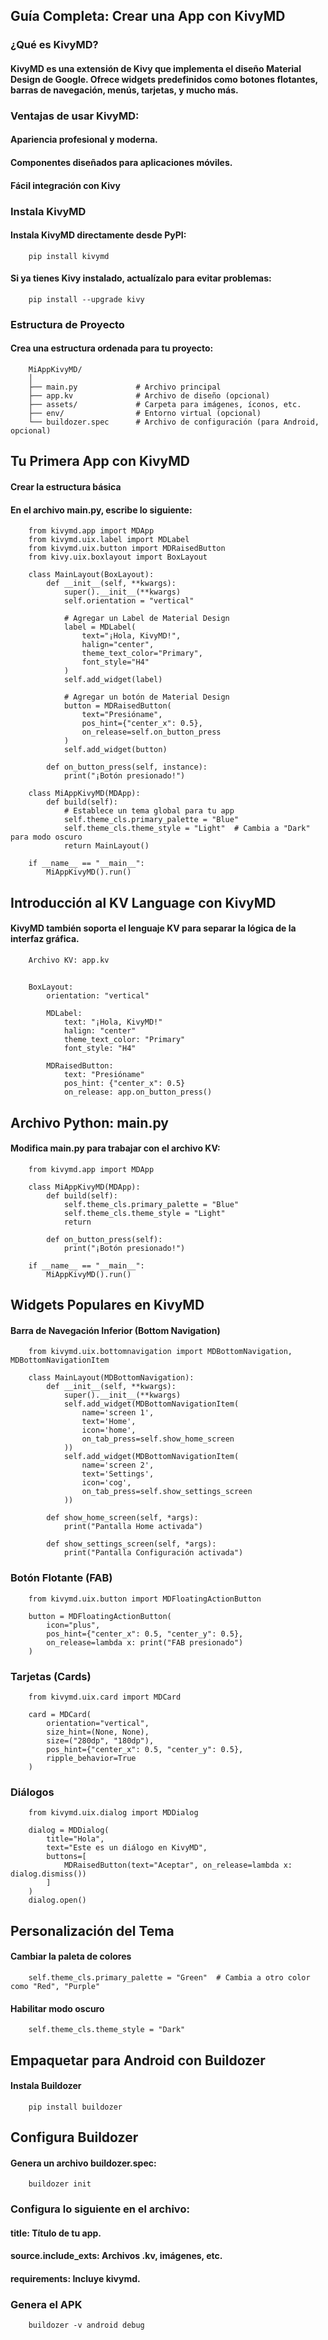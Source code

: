 ## Guía Completa: Crear una App con KivyMD

### ¿Qué es KivyMD?

#### KivyMD es una extensión de Kivy que implementa el diseño Material Design de Google. Ofrece widgets predefinidos como botones flotantes, barras de navegación, menús, tarjetas, y mucho más.

### Ventajas de usar KivyMD:

#### Apariencia profesional y moderna.
#### Componentes diseñados para aplicaciones móviles.
#### Fácil integración con Kivy

### Instala KivyMD
#### Instala KivyMD directamente desde PyPI:

        pip install kivymd

#### Si ya tienes Kivy instalado, actualízalo para evitar problemas:

        pip install --upgrade kivy

### Estructura de Proyecto
#### Crea una estructura ordenada para tu proyecto:

        MiAppKivyMD/
        │
        ├── main.py             # Archivo principal
        ├── app.kv              # Archivo de diseño (opcional)
        ├── assets/             # Carpeta para imágenes, íconos, etc.
        ├── env/                # Entorno virtual (opcional)
        └── buildozer.spec      # Archivo de configuración (para Android, opcional)


## Tu Primera App con KivyMD
####  Crear la estructura básica
#### En el archivo main.py, escribe lo siguiente:

        from kivymd.app import MDApp
        from kivymd.uix.label import MDLabel
        from kivymd.uix.button import MDRaisedButton
        from kivy.uix.boxlayout import BoxLayout

        class MainLayout(BoxLayout):
            def __init__(self, **kwargs):
                super().__init__(**kwargs)
                self.orientation = "vertical"
                
                # Agregar un Label de Material Design
                label = MDLabel(
                    text="¡Hola, KivyMD!",
                    halign="center",
                    theme_text_color="Primary",
                    font_style="H4"
                )
                self.add_widget(label)

                # Agregar un botón de Material Design
                button = MDRaisedButton(
                    text="Presióname",
                    pos_hint={"center_x": 0.5},
                    on_release=self.on_button_press
                )
                self.add_widget(button)

            def on_button_press(self, instance):
                print("¡Botón presionado!")

        class MiAppKivyMD(MDApp):
            def build(self):
                # Establece un tema global para tu app
                self.theme_cls.primary_palette = "Blue"
                self.theme_cls.theme_style = "Light"  # Cambia a "Dark" para modo oscuro
                return MainLayout()

        if __name__ == "__main__":
            MiAppKivyMD().run()


## Introducción al KV Language con KivyMD
#### KivyMD también soporta el lenguaje KV para separar la lógica de la interfaz gráfica.

        Archivo KV: app.kv
## 

        BoxLayout:
            orientation: "vertical"

            MDLabel:
                text: "¡Hola, KivyMD!"
                halign: "center"
                theme_text_color: "Primary"
                font_style: "H4"

            MDRaisedButton:
                text: "Presióname"
                pos_hint: {"center_x": 0.5}
                on_release: app.on_button_press()


## Archivo Python: main.py
#### Modifica main.py para trabajar con el archivo KV:

        from kivymd.app import MDApp

        class MiAppKivyMD(MDApp):
            def build(self):
                self.theme_cls.primary_palette = "Blue"
                self.theme_cls.theme_style = "Light"
                return

            def on_button_press(self):
                print("¡Botón presionado!")

        if __name__ == "__main__":
            MiAppKivyMD().run()

## Widgets Populares en KivyMD
####  Barra de Navegación Inferior (Bottom Navigation)

        from kivymd.uix.bottomnavigation import MDBottomNavigation, MDBottomNavigationItem

        class MainLayout(MDBottomNavigation):
            def __init__(self, **kwargs):
                super().__init__(**kwargs)
                self.add_widget(MDBottomNavigationItem(
                    name='screen 1',
                    text='Home',
                    icon='home',
                    on_tab_press=self.show_home_screen
                ))
                self.add_widget(MDBottomNavigationItem(
                    name='screen 2',
                    text='Settings',
                    icon='cog',
                    on_tab_press=self.show_settings_screen
                ))

            def show_home_screen(self, *args):
                print("Pantalla Home activada")
            
            def show_settings_screen(self, *args):
                print("Pantalla Configuración activada")

### Botón Flotante (FAB)


        from kivymd.uix.button import MDFloatingActionButton

        button = MDFloatingActionButton(
            icon="plus",
            pos_hint={"center_x": 0.5, "center_y": 0.5},
            on_release=lambda x: print("FAB presionado")
        )

### Tarjetas (Cards)

        from kivymd.uix.card import MDCard

        card = MDCard(
            orientation="vertical",
            size_hint=(None, None),
            size=("280dp", "180dp"),
            pos_hint={"center_x": 0.5, "center_y": 0.5},
            ripple_behavior=True
        )

### Diálogos

        from kivymd.uix.dialog import MDDialog

        dialog = MDDialog(
            title="Hola",
            text="Este es un diálogo en KivyMD",
            buttons=[
                MDRaisedButton(text="Aceptar", on_release=lambda x: dialog.dismiss())
            ]
        )
        dialog.open()

## Personalización del Tema
#### Cambiar la paleta de colores

        self.theme_cls.primary_palette = "Green"  # Cambia a otro color como "Red", "Purple"

#### Habilitar modo oscuro

        self.theme_cls.theme_style = "Dark"

## Empaquetar para Android con Buildozer

####  Instala Buildozer

        pip install buildozer

## Configura Buildozer
#### Genera un archivo buildozer.spec:

        buildozer init

### Configura lo siguiente en el archivo:

#### title: Título de tu app.
#### source.include_exts: Archivos .kv, imágenes, etc.
#### requirements: Incluye kivymd.


###  Genera el APK

        buildozer -v android debug


































